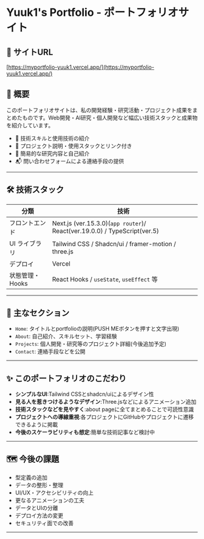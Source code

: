 # Yuuk1's Portfolio - ポートフォリオサイト

## 🔗 サイトURL

[https://myportfolio-yuuk1.vercel.app/](https://myportfolio-yuuk1.vercel.app/)

## 📌 概要

このポートフォリオサイトは、私の開発経験・研究活動・プロジェクト成果をまとめたものです。Web開発・AI研究・個人開発など幅広い技術スタックと成果物を紹介しています。

- 🔧 技術スキルと使用技術の紹介
- 💼 プロジェクト説明・使用スタックとリンク付き
- 📄 簡易的な研究内容と自己紹介
- 📬 問い合わせフォームによる連絡手段の提供

---

## 🛠 技術スタック

| 分類            | 技術                                 |
|-----------------|--------------------------------------|
| フロントエンド   | Next.js (ver.15.3.0)(`app router`)/ React(ver.19.0.0) / TypeScript(ver.5)        |
| UI ライブラリ   | Tailwind CSS / Shadcn/ui  / framer-motion / three.js           |
| デプロイ         | Vercel                               |
| 状態管理・Hooks | React Hooks / `useState`, `useEffect` 等 |
---

## 🎯 主なセクション

- `Home`: タイトルとportfolioの説明(PUSH MEボタンを押すと文字出現)
- `About`: 自己紹介、スキルセット、学習経験
- `Projects`: 個人開発・研究等のプロジェクト詳細(今後追加予定)
- `Contact`: 連絡手段などを公開

---

## ✨ このポートフォリオのこだわり

- **シンプルなUI**:Tailwind CSSとshadcn/uiによるデザイン性
- **見る人を惹きつけるようなデザイン**:Three.jsなどによるアニメーション追加
- **技術スタックなどを見やすく**:about pageに全てまとめることで可読性意識
- **プロジェクトへの導線重視**:各プロジェクトにGitHubやプロジェクトに遷移できるように掲載
- **今後のスケーラビリティも想定**:簡単な技術記事など検討中

---

## 🗺 今後の課題
- 型定義の追加
- データの整形・整理
- UI/UX・アクセシビリティの向上
- 更なるアニメーションの工夫
- データとUIの分離
- デプロイ方法の変更
- セキュリティ面での改善

---


